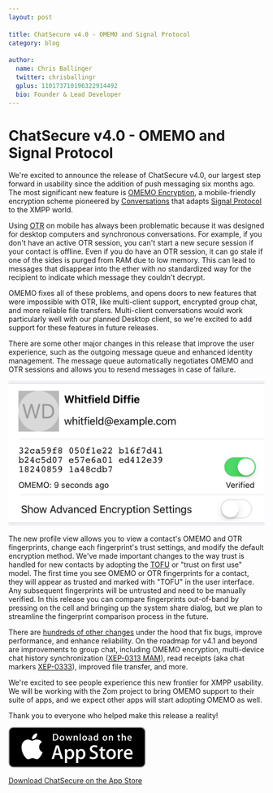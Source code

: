```yaml
---
layout: post

title: ChatSecure v4.0 - OMEMO and Signal Protocol 
category: blog

author:
  name: Chris Ballinger
  twitter: chrisballingr
  gplus: 110173710196322914492 
  bio: Founder & Lead Developer
---
```


# ChatSecure v4.0 - OMEMO and Signal Protocol

We're excited to announce the release of ChatSecure v4.0, our largest step forward in usability since the addition of push messaging six months ago. The most significant new feature is [OMEMO Encryption](https://en.wikipedia.org/wiki/OMEMO), a mobile-friendly encryption scheme pioneered by [Conversations](https://conversations.im) that adapts [Signal Protocol](https://en.wikipedia.org/wiki/Signal_Protocol) to the XMPP world.

Using [OTR](https://en.wikipedia.org/wiki/Off-the-Record_Messaging) on mobile has always been problematic because it was designed for desktop computers and synchronous conversations. For example, if you don't have an active OTR session, you can't start a new secure session if your contact is offline. Even if you do have an OTR session, it can go stale if one of the sides is purged from RAM due to low memory. This can lead to messages that disappear into the ether with no standardized way for the recipient to indicate which message they couldn't decrypt.

OMEMO fixes all of these problems, and opens doors to new features that were impossible with OTR, like multi-client support, encrypted group chat, and more reliable file transfers. Multi-client conversations would work particularly well with our planned Desktop client, so we're excited to add support for these features in  future releases.

There are some other major changes in this release that improve the user experience, such as the outgoing message queue and enhanced identity management. The message queue automatically negotiates OMEMO and OTR sessions and allows you to resend messages in case of failure.

![Image of Profile View](/images/v4-profile.png)

The new profile view allows you to view a contact's OMEMO and OTR fingerprints, change each fingerprint's trust settings, and modify the default encryption method. We've made important changes to the way trust is handled for new contacts by adopting the [TOFU](https://en.wikipedia.org/wiki/Trust_on_first_use) or "trust on first use" model. The first time you see OMEMO or OTR fingerprints for a contact, they will appear as trusted and marked with "TOFU" in the user interface. Any subsequent fingerprints will be untrusted and need to be manually verified. In this release you can compare fingerprints out-of-band by pressing on the cell and bringing up the system share dialog, but we plan to streamline the fingerprint comparison process in the future.

There are [hundreds of other changes](https://github.com/chatsecure/chatsecure-ios/compare/v3.2.3...v4.0) under the hood that fix bugs, improve performance, and enhance reliability. On the roadmap for v4.1 and beyond are improvements to group chat, including OMEMO encryption, multi-device chat history synchronization ([XEP-0313 MAM](http://xmpp.org/extensions/xep-0313.html)), read receipts (aka chat markers [XEP-0333](http://xmpp.org/extensions/xep-0333.html)), improved file transfer, and more. 

We're excited to see people experience this new frontier for XMPP usability. We will be working with the Zom project to bring OMEMO support to their suite of apps, and we expect other apps will start adopting OMEMO as well. 

Thank you to everyone who helped make this release a reality!

[![Download on the App Store](/images/appstore.svg)](https://itunes.apple.com/us/app/chatsecure/id464200063)

[Download ChatSecure on the App Store](https://itunes.apple.com/us/app/chatsecure/id464200063)